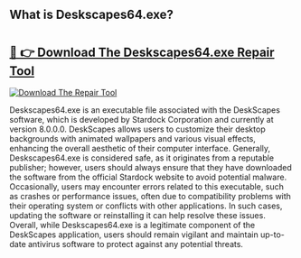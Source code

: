 ## What is Deskscapes64.exe? 

# <h2><a href="https://exedetect.com/download.php?Deskscapes64.exe">🔗 👉 Download The Deskscapes64.exe Repair Tool</a></h2>

[![Download The Repair Tool](https://exedetect.com/download-button.jpg)](https://exedetect.com/download.php?Deskscapes64.exe)

Deskscapes64.exe is an executable file associated with the DeskScapes software, which is developed by Stardock Corporation and currently at version 8.0.0.0. DeskScapes allows users to customize their desktop backgrounds with animated wallpapers and various visual effects, enhancing the overall aesthetic of their computer interface. Generally, Deskscapes64.exe is considered safe, as it originates from a reputable publisher; however, users should always ensure that they have downloaded the software from the official Stardock website to avoid potential malware. Occasionally, users may encounter errors related to this executable, such as crashes or performance issues, often due to compatibility problems with their operating system or conflicts with other applications. In such cases, updating the software or reinstalling it can help resolve these issues. Overall, while Deskscapes64.exe is a legitimate component of the DeskScapes application, users should remain vigilant and maintain up-to-date antivirus software to protect against any potential threats.